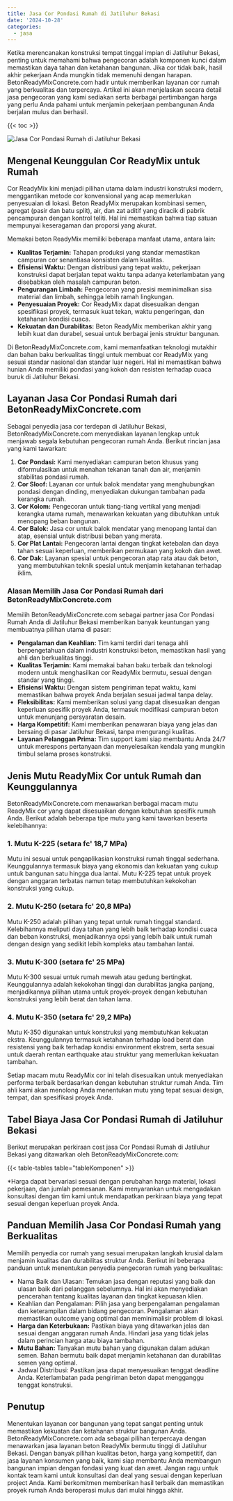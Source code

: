 ```yaml
---
title: Jasa Cor Pondasi Rumah di Jatiluhur Bekasi
date: '2024-10-28'
categories:
  - jasa
---
```


Ketika merencanakan konstruksi tempat tinggal impian di Jatiluhur Bekasi, penting untuk memahami bahwa pengecoran adalah komponen kunci dalam memastikan daya tahan dan ketahanan bangunan. Jika cor tidak baik, hasil akhir pekerjaan Anda mungkin tidak memenuhi dengan harapan. BetonReadyMixConcrete.com hadir untuk memberikan layanan cor rumah yang berkualitas dan terpercaya. Artikel ini akan menjelaskan secara detail jasa pengecoran yang kami sediakan serta berbagai pertimbangan harga yang perlu Anda pahami untuk menjamin pekerjaan pembangunan Anda berjalan mulus dan berhasil.

{{< toc >}}

![Jasa Cor Pondasi Rumah di Jatiluhur Bekasi](https://betoncor8.github.io/cor/harga-beton-readymix-concrete%20(5).png)

## Mengenal Keunggulan Cor ReadyMix untuk Rumah

Cor ReadyMix kini menjadi pilihan utama dalam industri konstruksi modern, menggantikan metode cor konvensional yang acap memerlukan penyesuaian di lokasi. Beton ReadyMix merupakan kombinasi semen, agregat (pasir dan batu split), air, dan zat aditif yang diracik di pabrik pencampuran dengan kontrol teliti. Hal ini memastikan bahwa tiap satuan mempunyai keseragaman dan proporsi yang akurat.

Memakai beton ReadyMix memiliki beberapa manfaat utama, antara lain:

- **Kualitas Terjamin:** Tahapan produksi yang standar memastikan campuran cor senantiasa konsisten dalam kualitas.
- **Efisiensi Waktu:** Dengan distribusi yang tepat waktu, pekerjaan konstruksi dapat berjalan tepat waktu tanpa adanya keterlambatan yang disebabkan oleh masalah campuran beton.
- **Pengurangan Limbah:** Pengecoran yang presisi meminimalkan sisa material dan limbah, sehingga lebih ramah lingkungan.
- **Penyesuaian Proyek:** Cor ReadyMix dapat disesuaikan dengan spesifikasi proyek, termasuk kuat tekan, waktu pengeringan, dan ketahanan kondisi cuaca.
- **Kekuatan dan Durabilitas:** Beton ReadyMix memberikan akhir yang lebih kuat dan durabel, sesuai untuk berbagai jenis struktur bangunan.

Di BetonReadyMixConcrete.com, kami memanfaatkan teknologi mutakhir dan bahan baku berkualitas tinggi untuk membuat cor ReadyMix yang sesuai standar nasional dan standar luar negeri. Hal ini memastikan bahwa hunian Anda memiliki pondasi yang kokoh dan resisten terhadap cuaca buruk di Jatiluhur Bekasi.

## Layanan Jasa Cor Pondasi Rumah dari BetonReadyMixConcrete.com

Sebagai penyedia jasa cor terdepan di Jatiluhur Bekasi, BetonReadyMixConcrete.com menyediakan layanan lengkap untuk menjawab segala kebutuhan pengecoran rumah Anda. Berikut rincian jasa yang kami tawarkan:

1. **Cor Pondasi:** Kami menyediakan campuran beton khusus yang diformulasikan untuk menahan tekanan tanah dan air, menjamin stabilitas pondasi rumah.
2. **Cor Sloof:** Layanan cor untuk balok mendatar yang menghubungkan pondasi dengan dinding, menyediakan dukungan tambahan pada kerangka rumah.
3. **Cor Kolom:** Pengecoran untuk tiang-tiang vertikal yang menjadi kerangka utama rumah, menawarkan kekuatan yang dibutuhkan untuk menopang beban bangunan.
4. **Cor Balok:** Jasa cor untuk balok mendatar yang menopang lantai dan atap, esensial untuk distribusi beban yang merata.
5. **Cor Plat Lantai:** Pengecoran lantai dengan tingkat ketebalan dan daya tahan sesuai keperluan, memberikan permukaan yang kokoh dan awet.
6. **Cor Dak:** Layanan spesial untuk pengecoran atap rata atau dak beton, yang membutuhkan teknik spesial untuk menjamin ketahanan terhadap iklim.

### Alasan Memilih Jasa Cor Pondasi Rumah dari BetonReadyMixConcrete.com

Memilih BetonReadyMixConcrete.com sebagai partner jasa Cor Pondasi Rumah Anda di Jatiluhur Bekasi memberikan banyak keuntungan yang membuatnya pilihan utama di pasar:

- **Pengalaman dan Keahlian:** Tim kami terdiri dari tenaga ahli berpengetahuan dalam industri konstruksi beton, memastikan hasil yang ahli dan berkualitas tinggi.
- **Kualitas Terjamin:** Kami memakai bahan baku terbaik dan teknologi modern untuk menghasilkan cor ReadyMix bermutu, sesuai dengan standar yang tinggi.
- **Efisiensi Waktu:** Dengan sistem pengiriman tepat waktu, kami memastikan bahwa proyek Anda berjalan sesuai jadwal tanpa delay.
- **Fleksibilitas:** Kami memberikan solusi yang dapat disesuaikan dengan keperluan spesifik proyek Anda, termasuk modifikasi campuran beton untuk menunjang persyaratan desain.
- **Harga Kompetitif:** Kami memberikan penawaran biaya yang jelas dan bersaing di pasar Jatiluhur Bekasi, tanpa mengurangi kualitas.
- **Layanan Pelanggan Prima:** Tim support kami siap membantu Anda 24/7 untuk merespons pertanyaan dan menyelesaikan kendala yang mungkin timbul selama proses konstruksi.

## Jenis Mutu ReadyMix Cor untuk Rumah dan Keunggulannya

BetonReadyMixConcrete.com menawarkan berbagai macam mutu ReadyMix cor yang dapat disesuaikan dengan kebutuhan spesifik rumah Anda. Berikut adalah beberapa tipe mutu yang kami tawarkan beserta kelebihannya:

### 1\. Mutu K-225 (setara fc' 18,7 MPa)

Mutu ini sesuai untuk pengaplikasian konstruksi rumah tinggal sederhana. Keunggulannya termasuk biaya yang ekonomis dan kekuatan yang cukup untuk bangunan satu hingga dua lantai. Mutu K-225 tepat untuk proyek dengan anggaran terbatas namun tetap membutuhkan kekokohan konstruksi yang cukup.

### 2\. Mutu K-250 (setara fc' 20,8 MPa)

Mutu K-250 adalah pilihan yang tepat untuk rumah tinggal standard. Kelebihannya meliputi daya tahan yang lebih baik terhadap kondisi cuaca dan beban konstruksi, menjadikannya opsi yang lebih baik untuk rumah dengan design yang sedikit lebih kompleks atau tambahan lantai.

### 3\. Mutu K-300 (setara fc' 25 MPa)

Mutu K-300 sesuai untuk rumah mewah atau gedung bertingkat. Keunggulannya adalah kekokohan tinggi dan durabilitas jangka panjang, menjadikannya pilihan utama untuk proyek-proyek dengan kebutuhan konstruksi yang lebih berat dan tahan lama.

### 4\. Mutu K-350 (setara fc' 29,2 MPa)

Mutu K-350 digunakan untuk konstruksi yang membutuhkan kekuatan ekstra. Keunggulannya termasuk ketahanan terhadap load berat dan resistensi yang baik terhadap kondisi environment ekstrem, serta sesuai untuk daerah rentan earthquake atau struktur yang memerlukan kekuatan tambahan.

Setiap macam mutu ReadyMix cor ini telah disesuaikan untuk menyediakan performa terbaik berdasarkan dengan kebutuhan struktur rumah Anda. Tim ahli kami akan menolong Anda menentukan mutu yang tepat sesuai design, tempat, dan spesifikasi proyek Anda.

## Tabel Biaya Jasa Cor Pondasi Rumah di Jatiluhur Bekasi

Berikut merupakan perkiraan cost jasa Cor Pondasi Rumah di Jatiluhur Bekasi yang ditawarkan oleh BetonReadyMixConcrete.com:

{{< table-tables table="tableKomponen" >}}

\*Harga dapat bervariasi sesuai dengan perubahan harga material, lokasi pekerjaan, dan jumlah pemesanan. Kami menyarankan untuk mengadakan konsultasi dengan tim kami untuk mendapatkan perkiraan biaya yang tepat sesuai dengan keperluan proyek Anda.

## Panduan Memilih Jasa Cor Pondasi Rumah yang Berkualitas

Memilih penyedia cor rumah yang sesuai merupakan langkah krusial dalam menjamin kualitas dan durabilitas struktur Anda. Berikut ini beberapa panduan untuk menentukan penyedia pengecoran rumah yang berkualitas:

- Nama Baik dan Ulasan: Temukan jasa dengan reputasi yang baik dan ulasan baik dari pelanggan sebelumnya. Hal ini akan menyediakan pencerahan tentang kualitas layanan dan tingkat kepuasan klien.
- Keahlian dan Pengalaman: Pilih jasa yang berpengalaman pengalaman dan keterampilan dalam bidang pengecoran. Pengalaman akan memastikan outcome yang optimal dan meminimalisir problem di lokasi.
- **Harga dan Keterbukaan:** Pastikan biaya yang ditawarkan jelas dan sesuai dengan anggaran rumah Anda. Hindari jasa yang tidak jelas dalam perincian harga atau biaya tambahan.
- **Mutu Bahan:** Tanyakan mutu bahan yang digunakan dalam adukan semen. Bahan bermutu baik dapat menjamin ketahanan dan durabilitas semen yang optimal.
- Jadwal Distribusi: Pastikan jasa dapat menyesuaikan tenggat deadline Anda. Keterlambatan pada pengiriman beton dapat mengganggu tenggat konstruksi.

## Penutup

Menentukan layanan cor bangunan yang tepat sangat penting untuk memastikan kekuatan dan ketahanan struktur bangunan Anda. BetonReadyMixConcrete.com ada sebagai pilihan terpercaya dengan menawarkan jasa layanan beton ReadyMix bermutu tinggi di Jatiluhur Bekasi. Dengan banyak pilihan kualitas beton, harga yang kompetitif, dan jasa layanan konsumen yang baik, kami siap membantu Anda membangun bangunan impian dengan fondasi yang kuat dan awet. Jangan ragu untuk kontak team kami untuk konsultasi dan deal yang sesuai dengan keperluan project Anda. Kami berkomitmen memberikan hasil terbaik dan memastikan proyek rumah Anda beroperasi mulus dari mulai hingga akhir.
